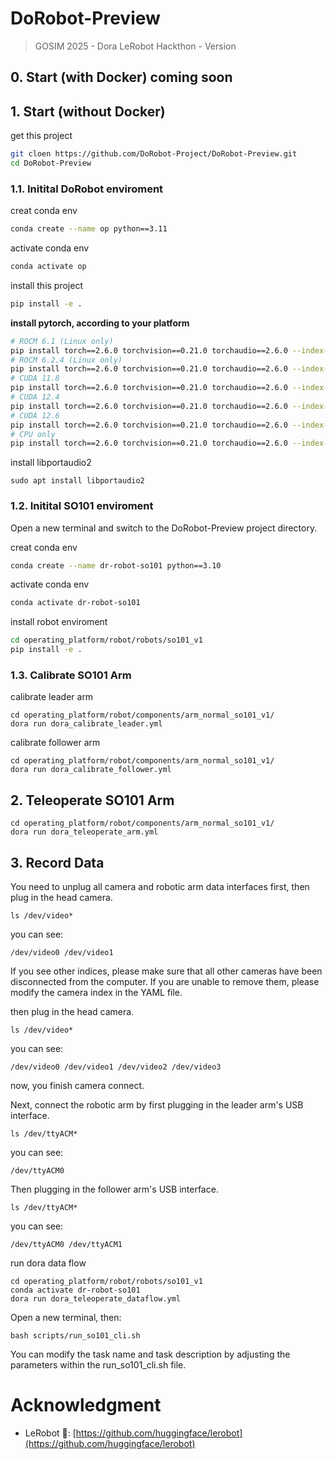 # DoRobot-Preview 

> GOSIM 2025 - Dora LeRobot Hackthon - Version

## 0. Start (with Docker) coming soon

<!-- get this project

```sh
git cloen https://github.com/DoRobot-Project/Operating-Platform.git
cd Operating-Platform
```

build docker image
```sh
docker build -f docker/Dockerfile.base -t operating-platform:V1.0 .
```

make dir
```sh
mkdir /data/hf
```

run sh
```sh
sh docker/start.sh
```


[tool.uv.sources]
lerobot_lite = { path = "operating_platform/lerobot_lite"} -->

## 1. Start (without Docker)

get this project

```sh
git cloen https://github.com/DoRobot-Project/DoRobot-Preview.git
cd DoRobot-Preview
```

### 1.1. Initital DoRobot enviroment

creat conda env

```sh
conda create --name op python==3.11
```

activate conda env

```sh
conda activate op
```

install this project

```sh
pip install -e .
```

**install pytorch, according to your platform**

```sh
# ROCM 6.1 (Linux only)
pip install torch==2.6.0 torchvision==0.21.0 torchaudio==2.6.0 --index-url https://download.pytorch.org/whl/rocm6.1
# ROCM 6.2.4 (Linux only)
pip install torch==2.6.0 torchvision==0.21.0 torchaudio==2.6.0 --index-url https://download.pytorch.org/whl/rocm6.2.4
# CUDA 11.8
pip install torch==2.6.0 torchvision==0.21.0 torchaudio==2.6.0 --index-url https://download.pytorch.org/whl/cu118
# CUDA 12.4
pip install torch==2.6.0 torchvision==0.21.0 torchaudio==2.6.0 --index-url https://download.pytorch.org/whl/cu124
# CUDA 12.6
pip install torch==2.6.0 torchvision==0.21.0 torchaudio==2.6.0 --index-url https://download.pytorch.org/whl/cu126
# CPU only
pip install torch==2.6.0 torchvision==0.21.0 torchaudio==2.6.0 --index-url https://download.pytorch.org/whl/cpu
```

install libportaudio2

```
sudo apt install libportaudio2
```

### 1.2. Initital SO101 enviroment

Open a new terminal and switch to the DoRobot-Preview project directory.

creat conda env

```sh
conda create --name dr-robot-so101 python==3.10
```

activate conda env

```sh
conda activate dr-robot-so101
```

install robot enviroment

```sh
cd operating_platform/robot/robots/so101_v1
pip install -e .
```

### 1.3. Calibrate SO101 Arm

calibrate leader arm

```
cd operating_platform/robot/components/arm_normal_so101_v1/
dora run dora_calibrate_leader.yml
```

calibrate follower arm

```
cd operating_platform/robot/components/arm_normal_so101_v1/
dora run dora_calibrate_follower.yml
```

## 2. Teleoperate SO101 Arm

```
cd operating_platform/robot/components/arm_normal_so101_v1/
dora run dora_teleoperate_arm.yml
```

## 3. Record Data

You need to unplug all camera and robotic arm data interfaces first, then plug in the head camera.

```
ls /dev/video*
```

you can see:

```
/dev/video0 /dev/video1
```

If you see other indices, please make sure that all other cameras have been disconnected from the computer. If you are unable to remove them, please modify the camera index in the YAML file. 

then plug in the head camera.

```
ls /dev/video*
```

you can see:

```
/dev/video0 /dev/video1 /dev/video2 /dev/video3
```

now, you finish camera connect.

Next, connect the robotic arm by first plugging in the leader arm's USB interface.

```
ls /dev/ttyACM*
```

you can see:

```
/dev/ttyACM0
```

Then plugging in the follower arm's USB interface.

```
ls /dev/ttyACM*
```

you can see:

```
/dev/ttyACM0 /dev/ttyACM1
```

run dora data flow 

```
cd operating_platform/robot/robots/so101_v1
conda activate dr-robot-so101
dora run dora_teleoperate_dataflow.yml
```

Open a new terminal, then:

```
bash scripts/run_so101_cli.sh
```

You can modify the task name and task description by adjusting the parameters within the run_so101_cli.sh file.


# Acknowledgment
 - LeRobot 🤗: [https://github.com/huggingface/lerobot](https://github.com/huggingface/lerobot)
